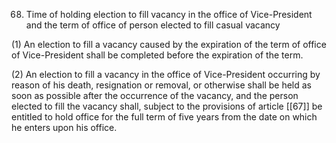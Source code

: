 68. Time of holding election to fill vacancy in the office of Vice-President and the term of office of person elected to fill casual vacancy

(1) An election to fill a vacancy caused by the expiration of the term of office of Vice-President shall be completed before the expiration of the term.

(2) An election to fill a vacancy in the office of Vice-President occurring by reason of his death, resignation or removal, or otherwise shall be held as soon as possible after the occurrence of the vacancy, and the person elected to fill the vacancy shall, subject to the provisions of article [[67]]  be entitled to hold office for the full term of five years from the date on which he enters upon his office.

